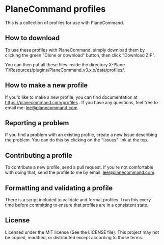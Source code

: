 # PlaneCommand profiles

This is a collection of profiles for use with PlaneCommand.

## How to download

To use these profiles with PlaneCommand, simply download them by clicking the green "Clone or download" button, then click "Download ZIP".

You can then put all these files inside the directory X-Plane 11/Resources/plugins/PlaneCommand_v3.x.x/data/profiles/.

## How to make a new profile

If you'd like to make a new profile, you can find documentation at https://planecommand.com/profiles . If you have any questions, feel free to email me: lee@planecommand.com.

## Reporting a problem

If you find a problem with an existing profile, create a new Issue describing the problem. You can do this by clicking on the "Issues" link at the top.

## Contributing a profile

To contribute a new profile, send a pull request. If you're not comfortable with doing that, send the profile to me by email: lee@planecommand.com.

## Formatting and validating a profile

There is a script included to validate and format profiles. I run this every time before committing to ensure that profiles are in a consistent state.

## License

Licensed under the MIT license (See the LICENSE file). This project may not be copied, modified, or distributed except according to those terms.